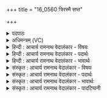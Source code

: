 +++
title = "16_0560 त्रिरस्मै सप्त"

+++
<details><summary>पदपाठः</summary>

त्रिः꣢। अ꣣स्मै। सप्त꣢। धे꣣न꣡वः꣢। दु꣣दुह्रिरे। सत्या꣢म्। आ꣣शि꣡र꣢म्। आ꣣। शि꣡र꣢꣯म्। प꣣रमे꣢। व्यो꣢मन्। वि। ओ꣣मनि। चत्वा꣡रि꣢। अ꣣न्या꣢। अ꣣न्। या꣢। भु꣡व꣢꣯नानि। नि꣣र्णि꣡जे꣢। निः꣣। नि꣡जे꣢꣯। चा꣡रू꣢꣯णि। च꣣क्रे। य꣢त्। ऋ꣣तैः꣢। अ꣡व꣢꣯र्धत। ५६०।
</details>

<details><summary>अधिमन्त्रम् (VC)</summary>

- पवमानः सोमः
- रेणुर्वैश्वामित्रः
- जगती
- निषादः
- पावमानं काण्डम्
</details>

<details><summary>हिन्दी : आचार्य रामनाथ वेदालंकार - विषयः</summary>

अगले मन्त्र में यह वर्णन है कि स्तोता क्या फल प्राप्त करता है।
</details>

<details><summary>हिन्दी : आचार्य रामनाथ वेदालंकार - पदार्थः</summary>

पदार्थान्वय -  (परमे) उत्कृष्ट (व्योमनि) हृदयाकाश में (अस्मै) इस स्तोता के लिए (त्रिः सप्त) इक्कीस छन्दोंवाली (धेनवः) वेदवाणी रूप गौएँ (सत्याम् आशिरम्) सत्य रूप दूध को (दुदुह्रिरे) देती हैं। (यत्) जब यह स्तोता (ऋतैः) सत्य ज्ञानों और सत्य कर्मों से (अवर्द्धत) वृद्धि को प्राप्त करता है, तब (निर्णिजे) अपने आत्मा के शोधन वा पोषण के लिए (चत्वारि) चार (अन्या) अन्य (चारूणि) सुरम्य (भुवनानि) धर्म, अर्थ, काम, मोक्ष रूप भुवनों को (चक्रे) उत्पन्न कर लेता है ॥७॥ धेनु निघण्टु (१।११) में वाणीवाची नामों में पठित है। ताण्ड्य एवं गोपथब्राह्मण में भी कहा है कि ‘वाणी ही धेनु है’ (तां० ब्रा० १८।९।२१, गो० पू० २।२१)। अथवा वेदवाणी में धेनुत्व का आरोप होने से तथा उपमेय का उपमान द्वारा निगरण होने से अतिशयोक्ति अलङ्कार है ॥७॥
</details>

<details><summary>हिन्दी : आचार्य रामनाथ वेदालंकार - भावार्थः</summary>

भावार्थ -  सात गायत्र्यादि छन्द, सात अतिजगत्यादि छन्द और सात कृत्यादि छन्द मिलकर इक्कीस छन्द वेद में होते हैं। उन छन्दोंवाली इक्कीस प्रकार की वेदवाणियाँ मानो साक्षात् गौएँ हैं, जो अपने सेवक को सत्यज्ञानरूप और सत्कर्तव्यबोध रूप दूध देती हैं, जिससे परिपुष्ट हुआ वह धर्मार्थकाम-मोक्षरूप भुवनों में निवास करता हुआ जीवन की सफलता को प्राप्त कर लेता है ॥७॥
</details>

<details><summary>संस्कृत : आचार्य रामनाथ वेदालंकार - विषयः</summary>

अथ स्तोता किं फलं प्राप्नोतीत्याह।
</details>

<details><summary>संस्कृत : आचार्य रामनाथ वेदालंकार - पदार्थः</summary>

पदार्थान्वय -  (परमे) उत्कृष्टे (व्योमनि) हृदयाकाशे (अस्मै) स्तोत्रे जनाय (त्रिः सप्त) एकविंशतिसंख्यका एकविंशतिच्छन्दोयुताः (धेनवः) वेदवाग्रूपा गावः (सत्याम् आशिरम्) सत्यरूपं दुग्धम् (दुदुह्रिरे) दुहन्ति। अत्र ‘बहुलं छन्दसि। अ० ७।१।८’ इति रुडागमः। (यत्) यदा एष (ऋतैः) सत्यैः ज्ञानकर्मभिः (अवर्द्धत) वृद्धिं गच्छति, तदायम् (निर्णिजे) आत्मनः शोधनाय पोषणाय वा। णिजिर् शौचपोषणयोः। चत्वारि चतुःसंख्यकानि (अन्या) अन्यानि (चारूणि) सुरम्याणि (भुवनानि) धर्मार्थकाममोक्षरूपाणि (चक्रे) सम्पादयति ॥७॥२ धेनुः इति वाङ्नामसु पठितम्। निघं० १।११। ‘वाग् वै धेनुः’ इति च ब्राह्मणम्, तां० ब्रा० १८।९।२१, गो० पू० २।२१। यद्वा वेदवाचि धेनुत्वारापोद्, उपमेयस्योपमानेन निगरणाच्चातिशयोक्तिरलङ्कारः ॥७॥
</details>

<details><summary>संस्कृत : आचार्य रामनाथ वेदालंकार - भावार्थः</summary>

भावार्थ -  सप्त गायत्र्यादीनि सप्त अतिजगत्यादीनि सप्त च कृत्यादीनि मिलित्वा एकविंशतिश्छन्दांसि भवन्ति। तन्मय्य एकविंशतिविधा वेदवाचः साक्षाद् धेनव इव सन्ति, याः स्वगोपालाय सत्यज्ञानरूपं सत्कर्तव्यबोधरूपं च पयः प्रयच्छन्ति, येन परिपुष्टः स धर्मार्थकाममोक्षरूपेषु चतुर्षु भुवनेषु कृतनिवासो जीवनसाफल्यमधिगच्छति ॥७॥
</details>

<details><summary>संस्कृत : आचार्य रामनाथ वेदालंकार - पादटिप्पनी</summary>

टिप्पनी -   १. ऋ० ९।७०।१ ‘दुदुह्रिरे, परमे’ इत्यत्र क्रमेण ‘दुदुह्रे, पूर्व्ये’ इति पाठः। २. विवरणकार एतामृचमेवं व्याचष्टे—“अस्मै सोमाय सप्त धेनवः सप्त छन्दांसि, त्रिः प्रातःसवनमाध्यन्दिनसवनतृतीयसवनेषु दुदुह्रिरे। अथवा त्रिः त्रिभिः सवनैः सप्त धेनवः सप्त होत्रा वषट्कारिणः—होता, मैत्रावरुणः ब्राह्मणाच्छंसी, पोता, नेष्टा, अच्छावाकः, आग्नीध्रः—एतेषां वाचः दुह्यन्ते। सत्याम् आशिरम् आश्रयणीयं मिश्रणं वा। परमे प्रकृष्टे व्योमनि व्याप्तिस्थाने यज्ञे वा। चत्वारि अग्निष्टोमः, उक्थ्यः, षोडशी, अतिरात्रश्चतुर्थः। अथवा पृथिवी, अन्तरिक्षं द्यौर्दिश इति। अथवा चत्वारो वेदाः। अथवा चत्वारो महर्त्विजः, अथवा चत्वारः समुद्राः। अन्या भुवनानि निर्णिजे चतुर्दश भुवनानि। सप्त भूरादयो लोकाः, सप्त पातालानि। तान्यपि चारूणि चक्रे कृतवान्। केन प्रकारेण ? यद् ऋतैः अन्नैः यज्ञैः सत्यैर्वा अवर्धत। अथवा त्रिः अस्मै सप्त धेनवः सप्त रश्मयः दुदुह्रिरे। अथवा सप्ताश्वाः। अथवा सप्त पावकजिह्वाः, सप्त मातरो वा, सप्त भूरादयो लोकाः, सप्त पातालानि, सप्त सोमसंस्थाः, सप्त समुद्राः, सप्त द्वीपानि, सप्त स्वराः—एताः दुदुह्रिरे। सत्याम् आशिरम् उदकं परमे व्योमनि। चत्वारि अन्या भुवनानि पृथिव्यादीनि चारूणि चक्रे। यद् ऋतैः यज्ञैः अवर्धत इति। अथवा त्रिः अस्मै सप्त धेनवः सप्त प्राणाः शीर्षण्या ईरिताः उत्पत्तिस्थितिप्रलयेषु। सत्याम् अवितथाम्। आशिरं ज्ञानम्। चत्वारि अन्यानि भुवनानि जाग्रत्स्वप्नसुषुप्तितुरीयासु अद्वैतावस्थेति। यद् ऋतैर्जनैः अवर्धत विज्ञानाय” इति। अथ भरतः—“त्रिः सप्त एकविंशतिः, धेनवः छन्दांसि माध्यमिकवाग्रूपेण अवतिष्ठन्ते इत्येतत्—‘अयं स शिङ्क्ते येन गौरभीवृता’ ऋ० १।१६४।२९ इत्यस्यामृचि ज्ञायते। वाचः छन्दांस्यभिव्यक्तिस्थानानीति वाचः छन्दोवृष्टिः। चत्वारि अन्या अन्यानि भुवनानि उदकानि। अस्य निर्णिजे रूपाय भवन्ति। एकं वासतीवरं त्रीणि ऐकधनानीति भुवनचतुष्टयम्। अयं च सोमः चारूणि भद्राणि चक्रे करोति यजमानानाम्, यत् यदा ऋतैः उदकैः अवर्धत वर्धते। तदा चारूणि चक्रे” इति। अथ सायणः—“परमे उत्कृष्टे व्योमनि विविधम् ओम अवनं गमनं देवानामत्रेति व्योमा यज्ञः तस्मिन् स्थिताय। यद्वा परमे व्योमनि अन्तरिक्षे वर्तमानाय। त्रिः सप्त एकविंशतिसंख्याकाः धेनवः प्रीणयित्र्यो गावः....। यद्वा त्रिः सप्त द्वादशमासाः, पञ्चर्तवः, त्रय इमे लोकाः, असावादित्य एकविंश इति। एतैः सर्वैः सह गोषु पय उत्पाद्यते तद् गावो दुहन्तीति। चत्वारि भुवना उदकानि वसतीवरीस्तिस्रश्चैकधना इति चतुःसंख्यानि...। निर्णिजे निर्णेजनाय परिशोधनाय परिपोषणाय वा...। ऋतैः यज्ञैः” इति।
</details>